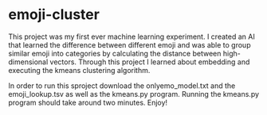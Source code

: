 # emoji-cluster

This project was my first ever machine learning experiment. I created an AI that learned the difference between different emoji and was able to group similar emoji into categories by calculating the distance between high-dimensional vectors. Through this project I learned about embedding and executing the kmeans clustering algorithm. 

In order to run this sproject download the onlyemo_model.txt and the emoji_lookup.tsv as well as the kmeans.py program. Running the kmeans.py program should take around two minutes. Enjoy!
